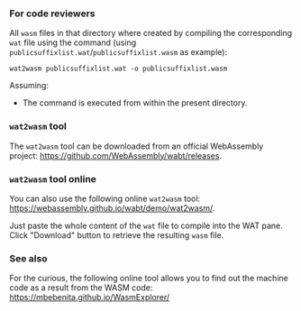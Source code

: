 ### For code reviewers

All `wasm` files in that directory where created by compiling the
corresponding `wat` file using the command (using
`publicsuffixlist.wat`/`publicsuffixlist.wasm` as example):

    wat2wasm publicsuffixlist.wat -o publicsuffixlist.wasm

Assuming:

- The command is executed from within the present directory.

### `wat2wasm` tool

The `wat2wasm` tool can be downloaded from an official WebAssembly project:
<https://github.com/WebAssembly/wabt/releases>.

### `wat2wasm` tool online

You can also use the following online `wat2wasm` tool:
<https://webassembly.github.io/wabt/demo/wat2wasm/>.

Just paste the whole content of the `wat` file to compile into the WAT pane.
Click "Download" button to retrieve the resulting `wasm` file.

### See also

For the curious, the following online tool allows you to find out the machine
code as a result from the WASM code: <https://mbebenita.github.io/WasmExplorer/>
